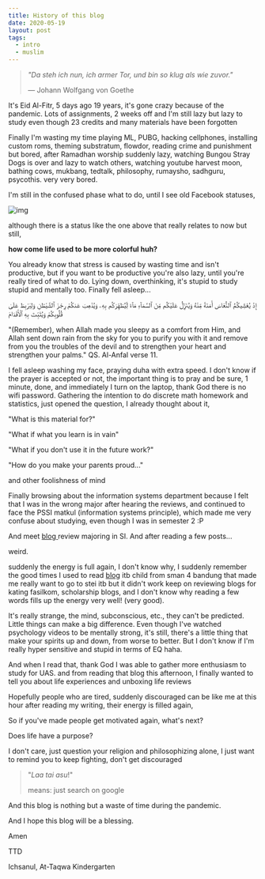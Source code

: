 ```yaml
---
title: History of this blog
date: 2020-05-19
layout: post
tags:  
  - intro
  - muslim
---
```




> *"Da steh ich nun, ich armer Tor,
> und bin so klug als wie zuvor."*
>
> ― Johann Wolfgang von Goethe



It's Eid Al-Fitr, 5 days ago 19 years, it's gone crazy because of the pandemic. Lots of assignments, 2 weeks off and I'm still lazy but lazy to study even though 23 credits and many materials have been forgotten

Finally I'm wasting my time playing ML, PUBG, hacking cellphones, installing custom roms, theming substratum, flowdor, reading crime and punishment but bored, after Ramadhan worship suddenly lazy, watching Bungou Stray Dogs is over and lazy to watch others, watching youtube harvest moon, bathing cows, mukbang, tedtalk, philosophy, rumaysho, sadhguru, psycothis. very very bored.

I'm still in the confused phase what to do, until I see old Facebook statuses,

![img](https://muhammadichsanulamal.files.wordpress.com/2020/05/screenshot_20190831-0935322.png?w=1024)

although there is a status like the one above that really relates to now but still,

**how come life used to be more colorful huh?**

You already know that stress is caused by wasting time and isn't productive, but if you want to be productive you're also lazy, until you're really tired of what to do. Lying down, overthinking, it's stupid to study stupid and mentally too. Finally fell asleep...



إِذْ يُغَشِّيكُمُ ٱلنُّعَاسَ أَمَنَةً مِّنْهُ وَيُنَزِّلُ عَلَيْكُم مِّنَ ٱلسَّمَآءِ مَآءً لِّيُطَهِّرَكُم بِهِۦ وَيُذْهِبَ عَنكُمْ رِجْزَ ٱلشَّيْطَٰنِ وَلِيَرْبِطَ عَلَىٰ قُلُوبِكُمْ وَيُثَبِّتَ بِهِ ٱلْأَقْدَامَ



"(Remember), when Allah made you sleepy as a comfort from Him, and Allah sent down rain from the sky for you to purify you with it and remove from you the troubles of the devil and to strengthen your heart and strengthen your palms." QS. Al-Anfal verse 11.



I fell asleep washing my face, praying duha with extra speed. I don't know if the prayer is accepted or not, the important thing is to pray and be sure, 1 minute, done, and immediately I turn on the laptop, thank God there is no wifi password. Gathering the intention to do discrete math homework and statistics, just opened the question, I already thought about it,

"What is this material for?"

"What if what you learn is in vain"

"What if you don't use it in the future work?"

"How do you make your parents proud..."

and other foolishness of mind



Finally browsing about the information systems department because I felt that I was in the wrong major after hearing the reviews, and continued to face the PSSI matkul (information systems principle), which made me very confuse about studying, even though I was in semester 2 :P

And meet [blog ](http://annisaaurelia.wordpress.com/) review majoring in SI. And after reading a few posts...

weird.

suddenly the energy is full again, I don't know why, I suddenly remember the good times I used to read [blog](https://www.gilang-ramadhan.id) itb child from sman 4 bandung that made me really want to go to stei itb but it didn't work keep on reviewing blogs for kating fasilkom, scholarship blogs, and I don't know why reading a few words fills up the energy very well! (very good).

It's really strange, the mind, subconscious, etc., they can't be predicted. Little things can make a big difference. Even though I've watched psychology videos to be mentally strong, it's still, there's a little thing that make your spirits up and down, from worse to better. But I don't know if I'm really hyper sensitive and stupid in terms of EQ haha.

And when I read that, thank God I was able to gather more enthusiasm to study for UAS. and from reading that blog this afternoon, I finally wanted to tell you about life experiences and unboxing life reviews

Hopefully people who are tired, suddenly discouraged can be like me at this hour after reading my writing, their energy is filled again,

So if you've made people get motivated again, what's next?

Does life have a purpose?

I don't care, just question your religion and philosophizing alone, I just want to remind you to keep fighting, don't get discouraged

> "*Laa tai asu*!"
>
> means: just search on google

And this blog is nothing but a waste of time during the pandemic.

And I hope this blog will be a blessing.

Amen



TTD

Ichsanul, At-Taqwa Kindergarten